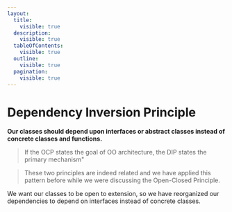 ```yaml
---
layout:
  title:
    visible: true
  description:
    visible: true
  tableOfContents:
    visible: true
  outline:
    visible: true
  pagination:
    visible: true
---
```


# Dependency Inversion Principle

**Our classes should depend upon interfaces or abstract classes instead of concrete classes and functions.**

> If the OCP states the goal of OO architecture, the DIP states the primary mechanism"

> These two principles are indeed related and we have applied this pattern before while we were discussing the Open-Closed Principle.

We want our classes to be open to extension, so we have reorganized our dependencies to depend on interfaces instead of concrete classes.
